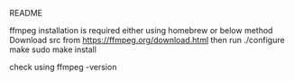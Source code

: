 README 


ffmpeg installation is required either using homebrew or below method
Download src from https://ffmpeg.org/download.html
then run 
./configure
make
sudo make install

check using ffmpeg -version

